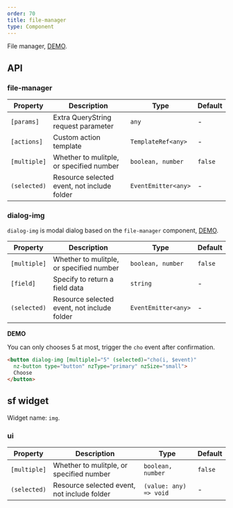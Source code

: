 ```yaml
---
order: 70
title: file-manager
type: Component
---
```


File manager, [DEMO](https://preview.ng-alain.com/pro/#/sys/file-manager).

## API

### file-manager

| Property     | Description                                 | Type                | Default |
| ------------ | ------------------------------------------- | ------------------- | ------- |
| `[params]`   | Extra QueryString request parameter         | `any`               | -       |
| `[actions]`  | Custom action template                      | `TemplateRef<any>`  | -       |
| `[multiple]` | Whether to mulitple, or specified number    | `boolean, number`   | `false` |
| `(selected)` | Resource selected event, not include folder | `EventEmitter<any>` | -       |

### dialog-img

`dialog-img` is modal dialog based on the `file-manager` component, [DEMO](https://preview.ng-alain.com/pro/#/ec/ware/edit/10001).

| Property     | Description                                 | Type                | Default |
| ------------ | ------------------------------------------- | ------------------- | ------- |
| `[multiple]` | Whether to mulitple, or specified number    | `boolean, number`   | `false` |
| `[field]`    | Specify to return a field data              | `string`            | -       |
| `(selected)` | Resource selected event, not include folder | `EventEmitter<any>` | -       |

**DEMO**

You can only chooses 5 at most, trigger the `cho` event after confirmation.

```html
<button dialog-img [multiple]="5" (selected)="cho(i, $event)"
  nz-button type="button" nzType="primary" nzSize="small">
  Choose
</button>
```

## sf widget

Widget name: `img`.

### ui

| Property     | Description                                 | Type                   | Default |
|--------------|---------------------------------------------|------------------------|---------|
| `[multiple]` | Whether to mulitple, or specified number    | `boolean, number`      | `false` |
| `(selected)` | Resource selected event, not include folder | `(value: any) => void` | -       |
